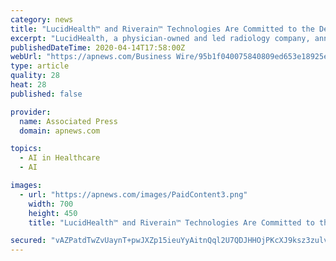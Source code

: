 ```yaml
---
category: news
title: "LucidHealth™ and Riverain™ Technologies Are Committed to the Delivery of Advanced Radiology Through Artificial Intelligence"
excerpt: "LucidHealth, a physician-owned and led radiology company, announced today that it is using FDA-approved ClearRead™ CT by Riverain Technologies, an artificial intelligence (AI) imaging software solution for the early detection of lung disease."
publishedDateTime: 2020-04-14T17:58:00Z
webUrl: "https://apnews.com/Business Wire/95b1f040075840809ed653e18925e54b"
type: article
quality: 28
heat: 28
published: false

provider:
  name: Associated Press
  domain: apnews.com

topics:
  - AI in Healthcare
  - AI

images:
  - url: "https://apnews.com/images/PaidContent3.png"
    width: 700
    height: 450
    title: "LucidHealth™ and Riverain™ Technologies Are Committed to the Delivery of Advanced Radiology Through Artificial Intelligence"

secured: "vAZPatdTwZvUaynT+pwJXZp15ieuYyAitnQql2U7QDJHHOjPKcXJ9ksz3zulvWFoy4RxD14XQbGdYRWjc/omNBDY20q7+Y/dH5Ai4kemaqwojx94HxgAOrk4va5eaxoCPoj4BtiG45EtkxP4FwfBICcWSjM3G3NZMZjO9VmASrpf4Or4cXgD3bWLoWjmWyV+btdM1TgKh9qm2bmWt12dPVlgcTQsXKR5CUF9I97hNdWSaU9ZHQKDgvIo1xKPd3CKytCrUeJaXufzVbKv74KukPKLyv0pCuW8ICmbE+cGh6+dtSBsDqHwC3zXBeTbd1P4;vlD0XroPDr9Id5LgXs5Vkw=="
---
```


